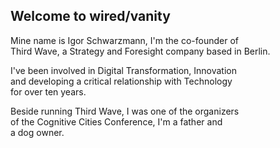 ## Welcome to wired/vanity

Mine name is Igor Schwarzmann, I'm the co-founder of  
Third Wave, a Strategy and Foresight company based
in Berlin.

I've been involved in Digital Transformation, Innovation  
and developing a critical relationship with Technology  
for over ten years.

Beside running Third Wave, I was one of the organizers  
of the Cognitive Cities Conference, I'm a father and  
a dog owner. 
